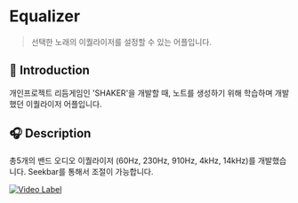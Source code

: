 Equalizer
=============
> 선택한 노래의 이퀄라이저를 설정할 수 있는 어플입니다.

📝 Introduction
------------
개인프로젝트 리듬게임인 'SHAKER'을 개발할 때, 
노트를 생성하기 위해 학습하며 개발했던 이퀄라이저 어플입니다.


:headphones: Description
-----------
총5개의 밴드 오디오 이퀄라이저 (60Hz, 230Hz, 910Hz, 4kHz, 14kHz)를 개발했습니다.
Seekbar를 통해서 조절이 가능합니다.

[![Video Label](https://user-images.githubusercontent.com/44610250/69215249-83b24400-0bac-11ea-91ba-37c4938e8a2c.PNG)](https://www.youtube.com/watch?v=jRKhWOrSM2s&feature=youtu.be)

</hr>
